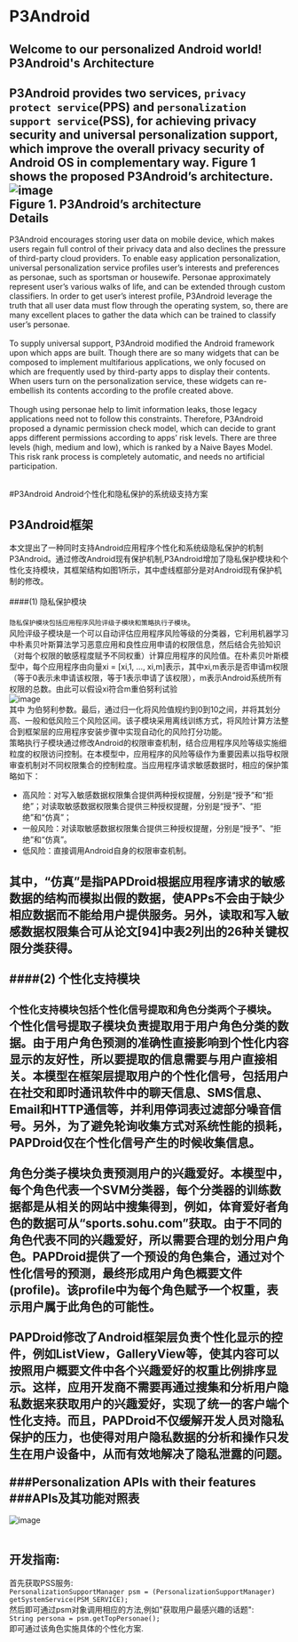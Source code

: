 # P3Android
Welcome to our personalized Android world!
P3Android's Architecture
-------------------------------------------------------------
P3Android provides two services, `privacy protect service`(PPS) and `personalization support service`(PSS), for achieving privacy security and universal personalization support, which improve the overall privacy security of Android OS in complementary way. Figure 1 shows the proposed P3Android’s architecture.
![image](https://github.com/dongyangwu/P3Android/blob/master/framework.jpg) <br> 
Figure 1. P3Android’s architecture <br>
Details
-------------------------------------------------------------
P3Android encourages storing user data on mobile device, which makes users regain full control of their privacy data and also declines the pressure of third-party cloud providers. To enable easy application personalization, universal personalization service profiles user’s interests and preferences as personae, such as sportsman or housewife. Personae approximately represent user’s various walks of life, and can be extended through custom classifiers. In order to get user’s interest profile, P3Android leverage the truth that all user data must flow through the operating system, so, there are many excellent places to gather the data which can be trained to classify user’s personae.  <br>  <br> 
To supply universal support, P3Android modified the Android framework upon which apps are built. Though there are so many widgets that can be composed to implement multifarious applications, we only focused on which are frequently used by third-party apps to display their contents. When users turn on the personalization service, these widgets can re-embellish its contents according to the profile created above.<br>  <br> 
Though using personae help to limit information leaks, those legacy applications need not to follow this constraints. Therefore, P3Android proposed a dynamic permission check model, which can decide to grant apps different permissions according to apps’ risk levels. There are three levels (high, medium and low), which is ranked by a Naive Bayes Model. This risk rank process is completely automatic, and needs no artificial participation.<br>  <br> 

#P3Android
Android个性化和隐私保护的系统级支持方案

P3Android框架
---------------
本文提出了一种同时支持Android应用程序个性化和系统级隐私保护的机制P3Android。通过修改Android现有保护机制,P3Android增加了隐私保护模块和个性化支持模块，其框架结构如图1所示，其中虚线框部分是对Android现有保护机制的修改。<br>  <br> 
####(1) 隐私保护模块<br>  <br> 
`隐私保护模块包括应用程序风险评级子模块和策略执行子模块`。<br>
风险评级子模块是一个可以自动评估应用程序风险等级的分类器，它利用机器学习中朴素贝叶斯算法学习恶意应用和良性应用申请的权限信息，然后结合先验知识（对每个权限的敏感程度赋予不同权重）计算应用程序的风险值。在朴素贝叶斯模型中，每个应用程序由向量xi = [xi,1, …, xi,m]表示，其中xi,m表示是否申请m权限（等于0表示未申请该权限，等于1表示申请了该权限），m表示Android系统所有权限的总数。由此可以假设xi符合m重伯努利试验<br> 
![image](https://github.com/dongyangwu/P3Android/blob/master/Bernoulli.JPG)<br> 
其中 为伯努利参数。最后，通过归一化将风险值规约到0到10之间，并将其划分高、一般和低风险三个风险区间。该子模块采用离线训练方式，将风险计算方法整合到框架层的应用程序安装步骤中实现自动化的风险打分功能。<br> 
策略执行子模块通过修改Android的权限审查机制，结合应用程序风险等级实施细粒度的权限访问控制。在本模型中，应用程序的风险等级作为重要因素以指导权限审查机制对不同权限集合的控制粒度。当应用程序请求敏感数据时，相应的保护策略如下：<br> 
* 高风险：对写入敏感数据权限集合提供两种授权提醒，分别是“授予”和“拒绝”；对读取敏感数据权限集合提供三种授权提醒，分别是“授予”、“拒绝”和“仿真”；<br>
* 一般风险：对读取敏感数据权限集合提供三种授权提醒，分别是“授予”、“拒绝”和“仿真”。<br>
* 低风险：直接调用Android自身的权限审查机制。<br>  

其中，“仿真”是指PAPDroid根据应用程序请求的敏感数据的结构而模拟出假的数据，使APPs不会由于缺少相应数据而不能给用户提供服务。另外，读取和写入敏感数据权限集合可从论文[94]中表2列出的26种关键权限分类获得。<br>  <br>
####(2) 个性化支持模块<br>  <br>
`个性化支持模块包括个性化信号提取和角色分类两个子模块`。<br>
个性化信号提取子模块负责提取用于用户角色分类的数据。由于用户角色预测的准确性直接影响到个性化内容显示的友好性，所以要提取的信息需要与用户直接相关。本模型在框架层提取用户的个性化信号，包括用户在社交和即时通讯软件中的聊天信息、SMS信息、Email和HTTP通信等，并利用停词表过滤部分噪音信号。另外，为了避免轮询收集方式对系统性能的损耗，PAPDroid仅在个性化信号产生的时候收集信息。<br><br>
角色分类子模块负责预测用户的兴趣爱好。本模型中，每个角色代表一个SVM分类器，每个分类器的训练数据都是从相关的网站中搜集得到，例如，体育爱好者角色的数据可从“sports.sohu.com”获取。由于不同的角色代表不同的兴趣爱好，所以需要合理的划分用户角色。PAPDroid提供了一个预设的角色集合，通过对个性化信号的预测，最终形成用户角色概要文件(profile)。该profile中为每个角色赋予一个权重，表示用户属于此角色的可能性。<br><br>
PAPDroid修改了Android框架层负责个性化显示的控件，例如ListView，GalleryView等，使其内容可以按照用户概要文件中各个兴趣爱好的权重比例排序显示。这样，应用开发商不需要再通过搜集和分析用户隐私数据来获取用户的兴趣爱好，实现了统一的客户端个性化支持。而且，PAPDroid不仅缓解开发人员对隐私保护的压力，也使得对用户隐私数据的分析和操作只发生在用户设备中，从而有效地解决了隐私泄露的问题。<br><br>
###Personalization APIs with their features
###APIs及其功能对照表
---------------------------
![image](https://github.com/dongyangwu/P3Android/blob/master/APIs_features.JPG) <br><br>

开发指南:
---------------------------
首先获取PSS服务:<br>
      `PersonalizationSupportManager psm = (PersonalizationSupportManager) getSystemService(PSM_SERVICE);`<br>
然后即可通过psm对象调用相应的方法,例如"获取用户最感兴趣的话题":<br>
      `String persona = psm.getTopPersonae();`<br>
即可通过该角色实施具体的个性化方案.
